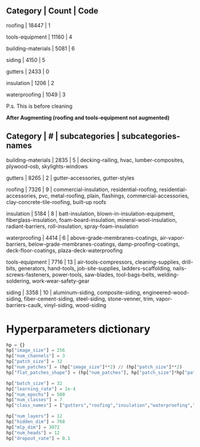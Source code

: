 Category  |  Count  | Code
---------------------------
roofing   |        18447  |  1

tools-equipment  |       11160 | 4

building-materials  |     5081 | 6

siding  |                 4150 | 5

gutters  |                2433 | 0

insulation  |             1206 | 2

waterproofing  |          1049 | 3

P.s. This is before cleaning

**After Augmenting (roofing and tools-equipment not augmented)**

Category | # | subcategories | subcategories-names
------

building-materials |   2835 |  5 | decking-railing, hvac, lumber-composites, plywood-osb, skylights-windows

gutters       |         8265 | 2 | gutter-accessories, gutter-styles

roofing        |        7326 | 9 | commercial-insulation, residential-roofing, residential-accessories, pvc, metal-roofing, plain, flashings, commercial-accessories, clay-concrete-tile-roofing, built-up roofs

insulation      |       5184 | 8 | batt-insulation, blown-in-insulation-equipment, fiberglass-insulation, foam-board-insulation, mineral-wool-insulation, radiant-barriers, roll-insulation, spray-foam-insulation

waterproofing   |       4414 | 6 | above-grade-membranes-coatings, air-vapor-barriers, below-grade-membranes-coatings, damp-proofing-coatings, deck-floor-coatings, plaza-deck-waterproofing

tools-equipment  |      7716 | 13 | air-tools-compressors, cleaning-supplies, drill-bits, generators, hand-tools, job-site-supplies, ladders-scaffolding, nails-screws-fasteners, power-tools, saw-blades, tool-bags-belts, welding-soldering, work-wear-safety-gear

siding         |       3358 | 10 | aluminum-siding, composite-siding, engineered-wood-siding, fiber-cement-siding, steel-siding, stone-venner, trim, vapor-barriers-caulk, vinyl-siding, wood-siding


# Hyperparameters dictionary
```python
hp = {}
hp["image_size"] = 256
hp["num_channels"] = 3 
hp["patch_size"] = 32
hp["num_patches"] = (hp["image_size"]**2) // (hp["patch_size"]**2)
hp["flat_patches_shape"] = (hp["num_patches"], hp["patch_size"]*hp["patch_size"]*hp["num_channels"])

hp["batch_size"] = 32
hp["learning_rate"] = 1e-4
hp["num_epochs"] = 500
hp["num_classes"] = 7
hp["class_names"] = ["gutters","roofing","insulation","waterproofing","tools-equipment","siding","building-materials"]

hp["num_layers"] = 12
hp["hidden_dim"] = 768
hp["mlp_dim"] = 3072
hp["num_heads"] = 12
hp["dropout_rate"] = 0.1
```
